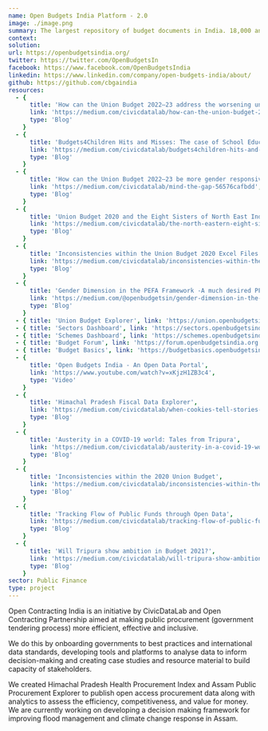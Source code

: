 ```yaml
---
name: Open Budgets India Platform - 2.0
image: ./image.png
summary: The largest repository of budget documents in India. 18,000 and counting.
context:
solution:
url: https://openbudgetsindia.org/
twitter: https://twitter.com/OpenBudgetsIn
facebook: https://www.facebook.com/OpenBudgetsIndia
linkedin: https://www.linkedin.com/company/open-budgets-india/about/
github: https://github.com/cbgaindia
resources:
  - {
      title: 'How can the Union Budget 2022–23 address the worsening unemployment scenario?',
      link: 'https://medium.com/civicdatalab/how-can-the-union-budget-2022-23-address-the-worsening-unemployment-scenario-de2ee98655f9',
      type: 'Blog'
    }
  - {
      title: 'Budgets4Children Hits and Misses: The case of School Education in Assam',
      link: 'https://medium.com/civicdatalab/budgets4children-hits-and-misses-the-case-of-school-education-in-assam-2541f3e752ba',
      type: 'Blog'
    }
  - {
      title: 'How can the Union Budget 2022–23 be more gender responsive?',
      link: 'https://medium.com/civicdatalab/mind-the-gap-56576cafbdd',
      type: 'Blog'
    }
  - {
      title: 'Union Budget 2020 and the Eight Sisters of North East India',
      link: 'https://medium.com/civicdatalab/the-north-eastern-eight-sisters-and-the-union-budget-2020-2a4c26ac3551',
      type: 'Blog'
    }
  - {
      title: 'Inconsistencies within the Union Budget 2020 Excel Files',
      link: 'https://medium.com/civicdatalab/inconsistencies-within-the-union-budget-2020-5961d74ec98e',
      type: 'Blog'
    }
  - {
      title: 'Gender Dimension in the PEFA Framework -A much desired PFM tool!',
      link: 'https://medium.com/@openbudgetsin/gender-dimension-in-the-pefa-framework-a-much-desired-pfm-tool-3ad3aaf0d54b',
      type: 'Blog'
    }
  - { title: 'Union Budget Explorer', link: 'https://union.openbudgetsindia.org', type: 'Dashboard' }
  - { title: 'Sectors Dashboard', link: 'https://sectors.openbudgetsindia.org', type: 'Dashboard' }
  - { title: 'Schemes Dashboard', link: 'https://schemes.openbudgetsindia.org', type: 'Dashboard' }
  - { title: 'Budget Forum', link: 'https://forum.openbudgetsindia.org', type: 'Forum' }
  - { title: 'Budget Basics', link: 'https://budgetbasics.openbudgetsindia.org/', type: 'Tutorial' }
  - {
      title: 'Open Budgets India - An Open Data Portal',
      link: 'https://www.youtube.com/watch?v=xKjzH1ZB3c4',
      type: 'Video'
    }
  - {
      title: 'Himachal Pradesh Fiscal Data Explorer',
      link: 'https://medium.com/civicdatalab/when-cookies-tell-stories-c1f284db1ff3',
      type: 'Blog'
    }
  - {
      title: 'Austerity in a COVID-19 world: Tales from Tripura',
      link: 'https://medium.com/civicdatalab/austerity-in-a-covid-19-world-tales-from-tripura-8d47e61083d4',
      type: 'Blog'
    }
  - {
      title: 'Inconsistencies within the 2020 Union Budget',
      link: 'https://medium.com/civicdatalab/inconsistencies-within-the-union-budget-2020-5961d74ec98e',
      type: 'Blog'
    }
  - {
      title: 'Tracking Flow of Public Funds through Open Data',
      link: 'https://medium.com/civicdatalab/tracking-flow-of-public-funds-through-open-data-1ace0e5b6163',
      type: 'Blog'
    }
  - {
      title: 'Will Tripura show ambition in Budget 2021?',
      link: 'https://medium.com/civicdatalab/will-tripura-show-ambition-in-budget-2021-e1ee8924d5eb',
      type: 'Blog'
    }
sector: Public Finance
type: project
---
```


Open Contracting India is an initiative by CivicDataLab and Open Contracting Partnership aimed at making public procurement (government tendering process)  more efficient, effective and inclusive.

We do this by onboarding governments to best practices and international data standards, developing tools and platforms to analyse data to inform decision-making and creating case studies and resource material to build capacity of stakeholders.

We created Himachal Pradesh Health Procurement Index and Assam Public Procurement Explorer to publish open access procurement data along with analytics to assess the efficiency, competitiveness, and value for money. We are currently working on developing a decision making framework for improving flood management and climate change response in Assam. 
